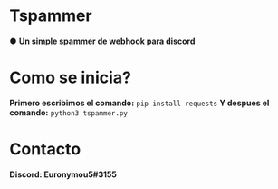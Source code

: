 # Tspammer
● **Un simple spammer de webhook para discord**

# Como se inicia?
**Primero escribimos el comando:**
``pip install requests``
**Y despues el comando:**
``python3 tspammer.py``

# Contacto
**Discord: Euronymou5#3155**

